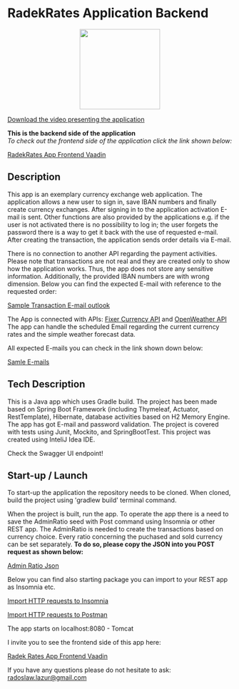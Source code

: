# RadekRates Application Backend</h1>

<p align="center">
  <img width="180" height="180" src="https://zapodaj.net/images/b3c5b34fde616.jpg">
</p>

[Download the video presenting the application](https://drive.google.com/file/d/1BYT20JfRvlgHwPI5srQfXUWT55aEl93I/view) 

**This is the backend side of the application**  
*To check out the frontend side of the application click the link shown below:*  

[RadekRates App Frontend Vaadin](https://github.com/radoslaw-lazur/radekRatesFrontVaadin)  
  
## Description

This app is an exemplary currency exchange web application. 
The application allows a new user to sign in, save IBAN numbers and finally create currency exchanges.
After signing in to the application activation E-mail is sent.
Other functions are also provided by the applications e.g. 
if the user is not activated there is no possibility to log in; 
the user forgets the password there is a way to get it back with the use of requested e-mail.
After creating the transaction, the application sends order details via E-mail.

There is no connection to another API regarding the payment activities.
Please note that transactions are not real and they are created only to show how the application works. 
Thus, the app does not store any sensitive information.
Additionally, the provided IBAN numbers are with wrong dimension. 
Below you can find the expected E-mail with reference to the requested order:  

[Sample Transaction E-mail outlook](https://zapodaj.net/images/4cd9d4dc3351a.png)  

The App is connected with APIs: [Fixer Currency API](https://fixer.io/) and [OpenWeather API](https://openweathermap.org/)  
The app can handle the scheduled Email regarding the current currency rates and the simple weather forecast data. 

All expected E-mails you can check in the link shown down below:  

[Samle E-mails](https://drive.google.com/drive/folders/1sqPugOzT309ssavN9kkeoHJs7UUYCZeu?usp=sharing)

## Tech Description


This is a Java app which uses Gradle build. The project has been made based on Spring Boot Framework (including Thymeleaf, Actuator, RestTemplate), Hibernate, database activities based on H2 Memory Engine. The app has got E-mail and password validation. 
The project is covered with tests using Junit, Mockito, and SpringBootTest. 
This project was created using InteliJ Idea IDE.

Check the Swagger UI endpoint!

## Start-up / Launch

To start-up the application the repository needs to be cloned. When cloned, build the project using 'gradlew build' terminal command. 

When the project is built, run the app.
To operate the app there is a need to save the AdminRatio seed with Post command using Insomnia or other REST app. 
The AdminRatio is needed to create the transactions based on currency choice. Every ratio concerning the puchased and sold currency can be set separately. 
**To do so, please copy the JSON into you POST request as shown below:** 

[Admin Ratio Json](https://drive.google.com/file/d/12dx1tffOBkHcF6p-1f69PbEqP4L7Ok-W/view?usp=sharing)

Below you can find also starting package you can import to your REST app as Insomnia etc.

[Import HTTP requests to Insomnia](https://drive.google.com/drive/folders/1enXQa5ovWKFmjkGJBqzuRmqBPypgym2W?usp=sharing)

[Import HTTP requests to Postman](https://www.getpostman.com/collections/d99444aae4a04e7ef4fb)

The app starts on localhost:8080 - Tomcat

I invite you to see the frontend side of this app here: 

[Radek Rates App Frontend Vaadin](https://github.com/radoslaw-lazur/radekRatesFrontVaadin)  


If you have any questions please do not hesitate to ask: radoslaw.lazur@gmail.com


